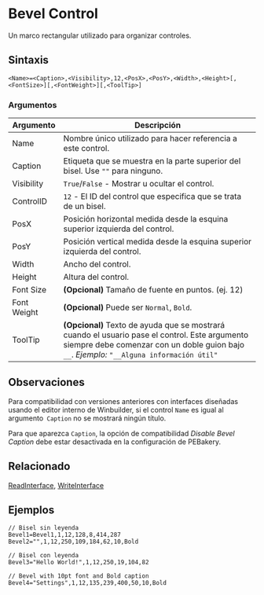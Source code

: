 # Bevel Control

Un marco rectangular utilizado para organizar controles.

## Sintaxis

```pebakery
<Name>=<Caption>,<Visibility>,12,<PosX>,<PosY>,<Width>,<Height>[,<FontSize>][,<FontWeight>][,<ToolTip>]
```

### Argumentos

| Argumento | Descripción |
| --- | --- |
| Name | Nombre único utilizado para hacer referencia a este control. |
| Caption | Etiqueta que se muestra en la parte superior del bisel. Use `""` para ninguno. |
| Visibility | `True`/`False` - Mostrar u ocultar el control. |
| ControlID | `12` - El ID del control que especifica que se trata de un bisel. |
| PosX | Posición horizontal medida desde la esquina superior izquierda del control. |
| PosY | Posición vertical medida desde la esquina superior izquierda del control. |
| Width | Ancho del control. |
| Height | Altura del control. |
| Font Size | **(Opcional)** Tamaño de fuente en puntos. (ej. 12) |
| Font Weight | **(Opcional)** Puede ser `Normal`, `Bold`. |
| ToolTip | **(Opcional)** Texto de ayuda que se mostrará cuando el usuario pase el control. Este argumento siempre debe comenzar con un doble guion bajo `__`. *Ejemplo:* `"__Alguna información útil"` |

## Observaciones

Para compatibilidad con versiones anteriores con interfaces diseñadas usando el editor interno de Winbuilder, si el control `Name` es igual al argumento` Caption` no se mostrará ningún título.

Para que aparezca `Caption`, la opción de compatibilidad *Disable Bevel Caption* debe estar desactivada en la configuración de PEBakery.

## Relacionado

[ReadInterface](/Commands/Interface/ReadInterface.md), [WriteInterface](/Commands/Interface/WriteInterface.md)

## Ejemplos

```pebakery
// Bisel sin leyenda
Bevel1=Bevel1,1,12,128,8,414,287
Bevel2="",1,12,250,109,184,62,10,Bold

// Bisel con leyenda
Bevel3="Hello World!",1,12,250,19,104,82

// Bevel with 10pt font and Bold caption
Bevel4="Settings",1,12,135,239,400,50,10,Bold
```
